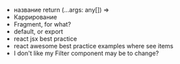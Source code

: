 - название return (...args: any[]) =>
- Каррирование
- Fragment, for what?
- default, or export
- react jsx best practice
- react awesome best practice examples where see items
- I don't like my Filter component may be to change?
